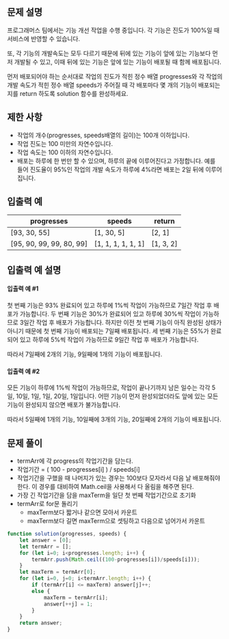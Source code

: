 ## 문제 설명
프로그래머스 팀에서는 기능 개선 작업을 수행 중입니다. 각 기능은 진도가 100%일 때 서비스에 반영할 수 있습니다.

또, 각 기능의 개발속도는 모두 다르기 때문에 뒤에 있는 기능이 앞에 있는 기능보다 먼저 개발될 수 있고, 이때 뒤에 있는 기능은 앞에 있는 기능이 배포될 때 함께 배포됩니다.

먼저 배포되어야 하는 순서대로 작업의 진도가 적힌 정수 배열 progresses와 각 작업의 개발 속도가 적힌 정수 배열 speeds가 주어질 때 각 배포마다 몇 개의 기능이 배포되는지를 return 하도록 solution 함수를 완성하세요.

## 제한 사항
- 작업의 개수(progresses, speeds배열의 길이)는 100개 이하입니다.
- 작업 진도는 100 미만의 자연수입니다.
- 작업 속도는 100 이하의 자연수입니다.
- 배포는 하루에 한 번만 할 수 있으며, 하루의 끝에 이루어진다고 가정합니다. 예를 들어 진도율이 95%인 작업의 개발 속도가 하루에 4%라면 배포는 2일 뒤에 이루어집니다.

## 입출력 예
progresses	|speeds|	return
-|-|-
[93, 30, 55]	|[1, 30, 5]	|[2, 1]
[95, 90, 99, 99, 80, 99]	|[1, 1, 1, 1, 1, 1]	|[1, 3, 2]

## 입출력 예 설명
#### 입출력 예 #1
첫 번째 기능은 93% 완료되어 있고 하루에 1%씩 작업이 가능하므로 7일간 작업 후 배포가 가능합니다.
두 번째 기능은 30%가 완료되어 있고 하루에 30%씩 작업이 가능하므로 3일간 작업 후 배포가 가능합니다. 하지만 이전 첫 번째 기능이 아직 완성된 상태가 아니기 때문에 첫 번째 기능이 배포되는 7일째 배포됩니다.
세 번째 기능은 55%가 완료되어 있고 하루에 5%씩 작업이 가능하므로 9일간 작업 후 배포가 가능합니다.

따라서 7일째에 2개의 기능, 9일째에 1개의 기능이 배포됩니다.

#### 입출력 예 #2
모든 기능이 하루에 1%씩 작업이 가능하므로, 작업이 끝나기까지 남은 일수는 각각 5일, 10일, 1일, 1일, 20일, 1일입니다. 어떤 기능이 먼저 완성되었더라도 앞에 있는 모든 기능이 완성되지 않으면 배포가 불가능합니다.

따라서 5일째에 1개의 기능, 10일째에 3개의 기능, 20일째에 2개의 기능이 배포됩니다.

## 문제 풀이
- termArr에 각 progress의 작업기간을 담는다.
- 작업기간 = ( 100 - progresses[i] ) / speeds[i]
- 작업기간을 구했을 때 나머지가 있는 경우는 100보다 모자라서 다음 날 배포해줘야 한다. 이 경우를 대비하여 Math.ceil을 사용해서 다 올림을 해주면 된다.
- 가장 긴 작업기간을 담을 maxTerm을 일단 첫 번째 작업기간으로 초기화
- termArr로 for문 돌리기
  - maxTerm보다 짧거나 같으면 모아서 카운트
  - maxTerm보다 길면 maxTerm으로 셋팅하고 다음으로 넘어가서 카운트
```js
function solution(progresses, speeds) {
    let answer = [0];
    let termArr = [];
    for (let i=0; i<progresses.length; i++) {
        termArr.push(Math.ceil((100-progresses[i])/speeds[i]));
    }
    let maxTerm = termArr[0];
    for (let i=0, j=0; i<termArr.length; i++) {
        if (termArr[i] <= maxTerm) answer[j]++;
        else {
            maxTerm = termArr[i];
            answer[++j] = 1;
        }
    }
    return answer;
}
```
